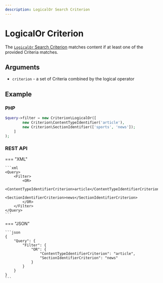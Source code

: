 ```yaml
---
description: LogicalOr Search Criterion
---
```


# LogicalOr Criterion

The [`LogicalOr` Search Criterion](../../api/php_api/php_api_reference/classes/Ibexa-Contracts-Core-Repository-Values-Content-Query-Criterion-LogicalOr.html) matches content if at least one of the provided Criteria matches.

## Arguments

- `criterion` - a set of Criteria combined by the logical operator

## Example

### PHP

``` php
$query->filter = new Criterion\LogicalOr([
        new Criterion\ContentTypeIdentifier('article'),
        new Criterion\SectionIdentifier(['sports', 'news']);
    ]
);
```

### REST API

=== "XML"

    ```xml
    <Query>
        <Filter>
            <OR>
                <ContentTypeIdentifierCriterion>article</ContentTypeIdentifierCriterion>
                <SectionIdentifierCriterion>news</SectionIdentifierCriterion>
            </OR>
        </Filter>
    </Query>
    ```

=== "JSON"

    ```json
    {
        "Query": {
            "Filter": {
                "OR": {
                    "ContentTypeIdentifierCriterion": "article",
                    "SectionIdentifierCriterion": "news"
                }
            }
        }
    }
    ```